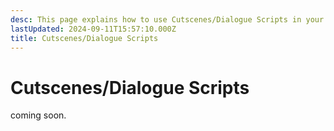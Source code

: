```yaml
---
desc: This page explains how to use Cutscenes/Dialogue Scripts in your mod!
lastUpdated: 2024-09-11T15:57:10.000Z
title: Cutscenes/Dialogue Scripts
---
```

# Cutscenes/Dialogue Scripts

coming soon.
